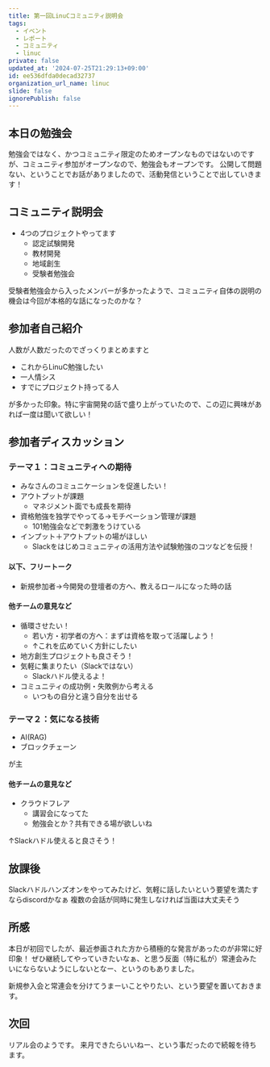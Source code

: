 ```yaml
---
title: 第一回LinuCコミュニティ説明会
tags:
  - イベント
  - レポート
  - コミュニティ
  - linuc
private: false
updated_at: '2024-07-25T21:29:13+09:00'
id: ee536dfda0decad32737
organization_url_name: linuc
slide: false
ignorePublish: false
---
```

## 本日の勉強会
勉強会ではなく、かつコミュニティ限定のためオープンなものではないのですが、コミュニティ参加がオープンなので、勉強会もオープンです。
公開して問題ない、ということでお話がありましたので、活動発信ということで出していきます！

## コミュニティ説明会
- 4つのプロジェクトやってます
  - 認定試験開発
  - 教材開発
  - 地域創生
  - 受験者勉強会

受験者勉強会から入ったメンバーが多かったようで、コミュニティ自体の説明の機会は今回が本格的な話になったのかな？

## 参加者自己紹介
人数が人数だったのでざっくりまとめますと

- これからLinuC勉強したい
- 一人情シス
- すでにプロジェクト持ってる人

が多かった印象。特に宇宙開発の話で盛り上がっていたので、この辺に興味があれば一度は聞いて欲しい！

## 参加者ディスカッション
### テーマ１：コミュニティへの期待
- みなさんのコミュニケーションを促進したい！
- アウトプットが課題
  - マネジメント面でも成長を期待
- 資格勉強を独学でやってる→モチベーション管理が課題
  - 101勉強会などで刺激をうけている
- インプット＋アウトプットの場がほしい
  - Slackをはじめコミュニティの活用方法や試験勉強のコツなどを伝授！

#### 以下、フリートーク
- 新規参加者→今開発の登壇者の方へ、教えるロールになった時の話

#### 他チームの意見など
- 循環させたい！
  - 若い方・初学者の方へ：まずは資格を取って活躍しよう！
  - ↑これを広めていく方針にしたい
- 地方創生プロジェクトも良さそう！
- 気軽に集まりたい（Slackではない）
  - Slackハドル使えるよ！
- コミュニティの成功例・失敗例から考える
  - いつもの自分と違う自分を出せる

### テーマ２：気になる技術
- AI(RAG)
- ブロックチェーン

が主

#### 他チームの意見など
- クラウドフレア
  - 講習会になってた
  - 勉強会とか？共有できる場が欲しいね

↑Slackハドル使えると良さそう！

## 放課後
Slackハドルハンズオンをやってみたけど、気軽に話したいという要望を満たすならdiscordかなぁ
複数の会話が同時に発生しなければ当面は大丈夫そう

## 所感
本日が初回でしたが、最近参画された方から積極的な発言があったのが非常に好印象！
ぜひ継続してやっていきたいなぁ、と思う反面（特に私が）常連会みたいにならないようにしないとなー、というのもありました。

新規参入会と常連会を分けてうまーいことやりたい、という要望を置いておきます。

## 次回
リアル会のようです。
来月できたらいいねー、という事だったので続報を待ちます。
